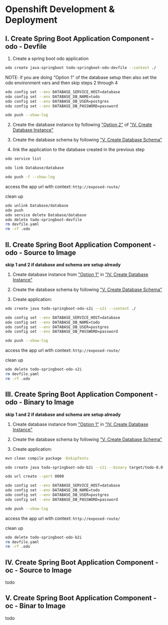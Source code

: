 # Openshift Development & Deployment

## I. Create Spring Boot Application Component - odo - Devfile

1. Create a spring boot odo application

```bash
odo create java-springboot todo-springboot-odo-devfile --context ./
```

NOTE: if you are doing "Option 1" of the database setup then also set the odo environment vars and then skip steps 2 through 4

```bash
odo config set --env DATABASE_SERVICE_HOST=database
odo config set --env DATABASE_DB_NAME=todo
odo config set --env DATABASE_DB_USER=postgres
odo config set --env DATABASE_DB_PASSWORD=password

odo push --show-log
```

2. Create the database instance by following ["Option 2"](../README.md#option-2-create-database-instance-with-odo) of ["IV. Create Database Instance"](../README.md#iv-create-database-instance)

3. Create the database schema by following ["V. Create Database Schema"](../README.md#v-create-database-schema)

4. link the application to the database created in the previous step

```bash
odo service list

odo link Database/database 

odo push -f --show-log
```

access the app url with context: `http://exposed-route/`

clean up

```bash
odo unlink Database/database
odo push
odo service delete Database/database
odo delete todo-springboot-devfile
rm devfile.yaml
rm -rf .odo
```

## II. Create Spring Boot Application Component - odo - Source to Image

**skip 1 and 2 if database and schema are setup already**

1. Create database instance from ["Option 1"](../README.md#option-1-create-database-instance-with-oc-cli) in ["IV. Create Database Instance"](../README.md#iv-create-database-instance)

2. Create the database schema by following ["V. Create Database Schema"](../README.md#v-create-database-schema)

3. Create application: 

```bash
odo create java todo-springboot-odo-s2i --s2i --context ./

odo config set --env DATABASE_SERVICE_HOST=database
odo config set --env DATABASE_DB_NAME=todo
odo config set --env DATABASE_DB_USER=postgres
odo config set --env DATABASE_DB_PASSWORD=password

odo push --show-log
```
access the app url with context: `http://exposed-route/`

clean up

```bash
odo delete todo-springboot-odo-s2i
rm devfile.yaml
rm -rf .odo
```

## III. Create Spring Boot Application Component - odo - Binary to Image

**skip 1 and 2 if database and schema are setup already**

1. Create database instance from ["Option 1"](../README.md#option-1-create-database-instance-with-oc-cli) in ["IV. Create Database Instance"](../README.md#iv-create-database-instance)

2. Create the database schema by following ["V. Create Database Schema"](../README.md#v-create-database-schema)

3. Create application: 

```bash
mvn clean compile package -DskipTests

odo create java todo-springboot-odo-b2i --s2i --binary target/todo-0.0.1-SNAPSHOT.jar 

odo url create --port 8080

odo config set --env DATABASE_SERVICE_HOST=database
odo config set --env DATABASE_DB_NAME=todo
odo config set --env DATABASE_DB_USER=postgres
odo config set --env DATABASE_DB_PASSWORD=password

odo push --show-log
```

access the app url with context: `http://exposed-route/`


clean up

```bash
odo delete todo-springboot-odo-b2i
rm devfile.yaml
rm -rf .odo
```

## IV. Create Spring Boot Application Component - oc - Source to Image

todo

## V. Create Spring Boot Application Component - oc - Binar to Image

todo